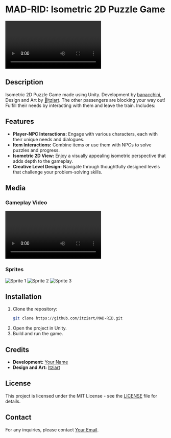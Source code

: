 # MAD-RID: Isometric 2D Puzzle Game

![Gameplay Video](./Media/gameplay_video.mp4)

## Description
Isometric 2D Puzzle Game made using Unity. Development by [banacchini](github.com/banacchini), Design and Art by [🎨itziart](https://www.artstation.com/itziart). The other passengers are blocking your way out! Fulfill their needs by interacting with them and leave the train. Includes:


## Features
- **Player-NPC Interactions:** Engage with various characters, each with their unique needs and dialogues.
- **Item Interactions:** Combine items or use them with NPCs to solve puzzles and progress.
- **Isometric 2D View:** Enjoy a visually appealing isometric perspective that adds depth to the gameplay.
- **Creative Level Design:** Navigate through thoughtfully designed levels that challenge your problem-solving skills.

## Media
### Gameplay Video
![Gameplay Video](./Media/gameplay_video.mp4)

### Sprites
![Sprite 1](./Media/sprite1.png)
![Sprite 2](./Media/sprite2.png)
![Sprite 3](./Media/sprite3.png)

## Installation
1. Clone the repository:
    ```bash
    git clone https://github.com/itziart/MAD-RID.git
    ```
2. Open the project in Unity.
3. Build and run the game.

## Credits
- **Development:** [Your Name](https://github.com/banacchini)
- **Design and Art:** [Itziart](https://github.com/itziart)

## License
This project is licensed under the MIT License - see the [LICENSE](LICENSE) file for details.

## Contact
For any inquiries, please contact [Your Email](mailto:your.email@example.com).
